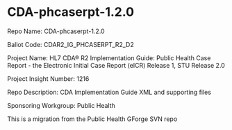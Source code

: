 # CDA-phcaserpt-1.2.0

Repo Name: CDA-phcaserpt-1.2.0

Ballot Code: CDAR2_IG_PHCASERPT_R2_D2

Project Name: HL7 CDA® R2 Implementation Guide: Public Health Case Report - the Electronic Initial Case Report (eICR) Release 1, STU Release 2.0

Project Insight Number: 1216

Repo Description: CDA Implementation Guide XML and supporting files

Sponsoring Workgroup: Public Health

This is a migration from the Public Health GForge SVN repo
